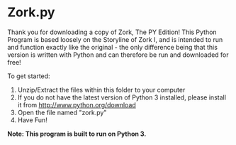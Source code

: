 # Zork.py

Thank you for downloading a copy of Zork, The PY Edition!
This Python Program is based loosely on the Storyline of Zork I, and is intended to run and function exactly like the original -
the only difference being that this version is written with Python and can therefore be run and downloaded for free!

To get started:
1. Unzip/Extract the files within this folder to your computer
1. If you do not have the latest version of Python 3 installed, please install it from http://www.python.org/download
1. Open the file named "zork.py"
1. Have Fun!

**Note: This program is built to run on Python 3.**
